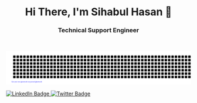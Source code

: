 <h1 align="center">Hi There, I'm Sihabul Hasan 👋</h1>

<h3 align="center">Technical Support Engineer </h3>
<br/>
<div align="center">

![Sihabul](gitartwork.svg)

</div>

 <div id="badges" text-align="center">
   <a href="https://www.linkedin.com/in/sihabul">
      <img src="https://img.shields.io/badge/LinkedIn-%230077B5.svg?style=for-the-badge&logo=linkedin&logoColor=white" alt="LinkedIn Badge"/>
   </a>
   <a href="https://twitter.com/sihabulhasan">
      <img src="https://img.shields.io/badge/Twitter-%231DA1F2.svg?style=for-the-badge&logo=twitter&logoColor=white" alt="Twitter Badge"/>
   </a>
   
</div>
